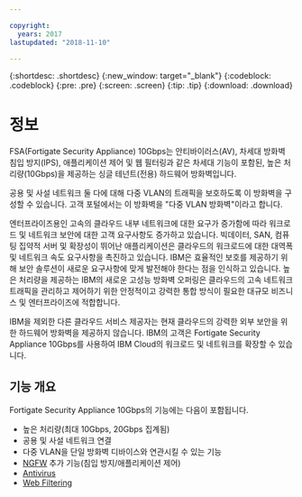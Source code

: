 ```yaml
---

copyright:
  years: 2017
lastupdated: "2018-11-10"

---
```


{:shortdesc: .shortdesc}
{:new_window: target="_blank"}
{:codeblock: .codeblock}
{:pre: .pre}
{:screen: .screen}
{:tip: .tip}
{:download: .download}

# 정보
FSA(Fortigate Security Appliance) 10Gbps는 안티바이러스(AV), 차세대 방화벽 침입 방지(IPS), 애플리케이션 제어 및 웹 필터링과 같은 차세대 기능이 포함된, 높은 처리량(10Gbps)을 제공하는 싱글 테넌트(전용) 하드웨어 방화벽입니다.

공용 및 사설 네트워크 둘 다에 대해 다중 VLAN의 트래픽을 보호하도록 이 방화벽을 구성할 수 있습니다. 고객 포털에서는 이 방화벽을 "다중 VLAN 방화벽"이라고 합니다.

엔터프라이즈용인 고속의 클라우드 내부 네트워크에 대한 요구가 증가함에 따라 워크로드 및 네트워크 보안에 대한 고객 요구사항도 증가하고 있습니다. 빅데이터, SAN, 컴퓨팅 집약적 서버 및 확장성이 뛰어난 애플리케이션은 클라우드의 워크로드에 대한 대역폭 및 네트워크 속도 요구사항을 촉진하고 있습니다. IBM은 효율적인 보호를 제공하기 위해 보안 솔루션이 새로운 요구사항에 맞게 발전해야 한다는 점을 인식하고 있습니다. 높은 처리량을 제공하는 IBM의 새로운 고성능 방화벽 오퍼링은 클라우드의 고속 네트워크 트래픽을 관리하고 제어하기 위한 안정적이고 강력한 통합 방식이 필요한 대규모 비즈니스 및 엔터프라이즈에 적합합니다.

IBM을 제외한 다른 클라우드 서비스 제공자는 현재 클라우드의 강력한 외부 보안을 위한 하드웨어 방화벽을 제공하지 않습니다. IBM의 고객은 Fortigate Security Appliance 10Gbps를 사용하여 IBM Cloud의 워크로드 및 네트워크를 확장할 수 있습니다.

## 기능 개요

Fortigate Security Appliance 10Gbps의 기능에는 다음이 포함됩니다.

* 높은 처리량(최대 10Gbps, 20Gbps 집계됨)
* 공용 및 사설 네트워크 연결
* 다중 VLAN을 단일 방화벽 디바이스와 연관시킬 수 있는 기능
* [NGFW](fortiguard-addons.html) 추가 기능(침입 방지/애플리케이션 제어)
* [Antivirus](fortiguard-addons.html)
* [Web Filtering](fortiguard-addons.html)
